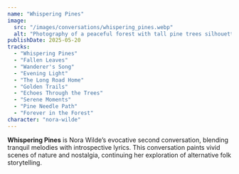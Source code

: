 ```yaml
---
name: "Whispering Pines"
image:
  src: "/images/conversations/whispering_pines.webp"
  alt: "Photography of a peaceful forest with tall pine trees silhouetted against a soft evening sky in shades of teal and gold."
publishDate: 2025-05-20
tracks:
  - "Whispering Pines"
  - "Fallen Leaves"
  - "Wanderer's Song"
  - "Evening Light"
  - "The Long Road Home"
  - "Golden Trails"
  - "Echoes Through the Trees"
  - "Serene Moments"
  - "Pine Needle Path"
  - "Forever in the Forest"
character: "nora-wilde"
---
```


**Whispering Pines** is Nora Wilde’s evocative second conversation, blending tranquil melodies with introspective lyrics. This conversation paints vivid scenes of nature and nostalgia, continuing her exploration of alternative folk storytelling.
